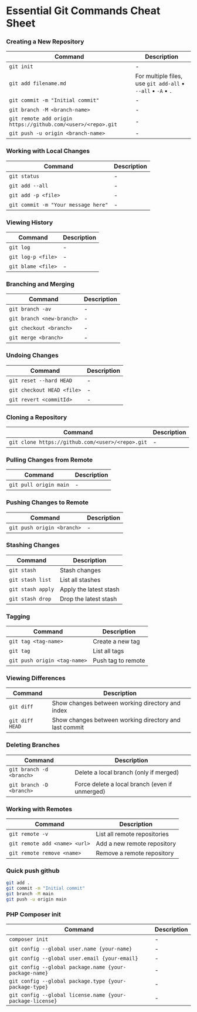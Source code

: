 # Essential Git Commands Cheat Sheet


### Creating a New Repository
| Command                                                      | Description            |
| ------------------------------------------------------------ | ---------------------- |
| `git init`                                                   | - |
| `git add filename.md`                                        | For multiple files, use `git add-all` &bull; `--all` &bull; `-A` &bull; `.` |
| `git commit -m "Initial commit"`                             | - |
| `git branch -M <branch-name>`                                | - |
| `git remote add origin https://github.com/<user>/<repo>.git` | - |
| `git push -u origin <branch-name>`                           | - |

### Working with Local Changes
| Command                                                      | Description            |
| ------------------------------------------------------------ | ---------------------- |
| `git status`                                                 | - |
| `git add --all`                                              | - |
| `git add -p <file>`                                          | - |
| `git commit -m "Your message here"`                          | - |

### Viewing History
| Command                                                      | Description            |
| ------------------------------------------------------------ | ---------------------- |
| `git log`                                                    | - |
| `git log-p <file>`                                           | - |
| `git blame <file>`                                           | - |

### Branching and Merging
| Command                                                      | Description            |
| ------------------------------------------------------------ | ---------------------- |
| `git branch -av`                                             | - |
| `git branch <new-branch>`                                    | - |
| `git checkout <branch>`                                      | - |
| `git merge <branch>`                                         | - |

### Undoing Changes
| Command                                                      | Description            |
| ------------------------------------------------------------ | ---------------------- |
| `git reset --hard HEAD`                                      | - |
| `git checkout HEAD <file>`                                   | - |
| `git revert <commitId>`                                      | - |

<!-- ### Additional Essential Commands -->

### Cloning a Repository
| Command                                                      | Description            |
| ------------------------------------------------------------ | ---------------------- |
| `git clone https://github.com/<user>/<repo>.git`             | - |

### Pulling Changes from Remote
| Command                                                      | Description            |
| ------------------------------------------------------------ | ---------------------- |
| `git pull origin main`                                       | - |

### Pushing Changes to Remote
| Command                                                      | Description            |
| ------------------------------------------------------------ | ---------------------- |
| `git push origin <branch>`                                   | - |

### Stashing Changes
| Command                                                      | Description            |
| ------------------------------------------------------------ | ---------------------- |
| `git stash`                                                  | Stash changes          |
| `git stash list`                                             | List all stashes       |
| `git stash apply`                                            | Apply the latest stash |
| `git stash drop`                                             | Drop the latest stash  |

### Tagging
| Command                                                      | Description            |
| ------------------------------------------------------------ | ---------------------- |
| `git tag <tag-name>`                                         | Create a new tag       |
| `git tag`                                                    | List all tags          |
| `git push origin <tag-name>`                                 | Push tag to remote     |

### Viewing Differences
| Command                                                      | Description            |
| ------------------------------------------------------------ | ---------------------- |
| `git diff`                                                   | Show changes between working directory and index |
| `git diff HEAD`                                              | Show changes between working directory and last commit |

### Deleting Branches
| Command                                                      | Description            |
| ------------------------------------------------------------ | ---------------------- |
| `git branch -d <branch>`                                     | Delete a local branch (only if merged) |
| `git branch -D <branch>`                                     | Force delete a local branch (even if unmerged) |

### Working with Remotes
| Command                                                      | Description            |
| ------------------------------------------------------------ | ---------------------- |
| `git remote -v`                                              | List all remote repositories |
| `git remote add <name> <url>`                                | Add a new remote repository |
| `git remote remove <name>`                                   | Remove a remote repository |


### Quick push github
```bash
git add .
git commit -m "Initial commit"
git branch -M main
git push -u origin main 
```

### PHP Composer init
| Command                                                      | Description            |
| ------------------------------------------------------------ | ---------------------- |
| `composer init`                                              | - |
| `git config --global user.name {your-name}`                  | - |
| `git config --global user.email {your-email}`                | - |
| `git config --global package.name {your-package-name}`       | - |
| `git config --global package.type {your-package-type}`       | - |
| `git config --global license.name {your-package-license}`    | - |

<!--
# Update List

1. Created on Nov 6, 2022 
2. Updated on Sep 24, 2023
2. Updated on May 2, 2025

-->
